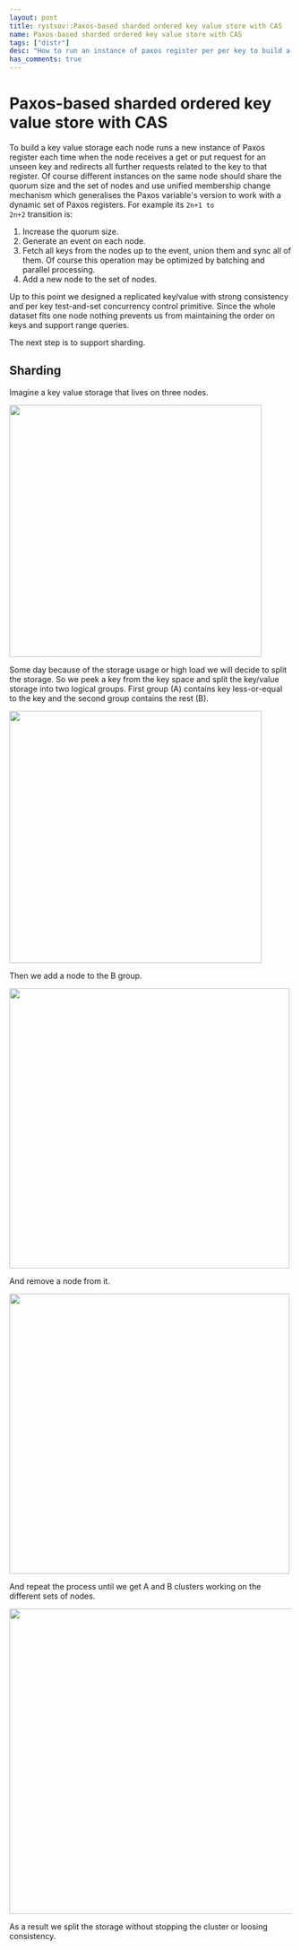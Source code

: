 ```yaml
---
layout: post
title: rystsov::Paxos-based sharded ordered key value store with CAS
name: Paxos-based sharded ordered key value store with CAS
tags: ["distr"]
desc: "How to run an instance of paxos register per per key to build a key value storage and how to shard it on the fly without loosing consistency"
has_comments: true
---
```


<h1>Paxos-based sharded ordered key value store with CAS</h1>

To build a key value storage each node runs a new instance of Paxos register each time when the node receives a get or put request for an unseen key and redirects all further requests related to the key to that register. Of course different instances on the same node should share the quorum size and the set of nodes and use unified membership change mechanism which generalises the Paxos variable's version to work with a dynamic set of Paxos registers. For example its <code>2n+1 to 2n+2</code> transition is:
1. Increase the quorum size.
2. Generate an event on each node.
3. Fetch all keys from the nodes up to the event, union them and sync all of them. Of course this operation may be optimized by batching and parallel processing.
4. Add a new node to the set of nodes.

Up to this point we designed a replicated key/value with strong consistency and per key test-and-set concurrency control primitive. Since the whole dataset fits one node nothing prevents us from maintaining the order on keys and support range queries.

The next step is to support sharding.

<h2>Sharding</h2>

Imagine a key value storage that lives on three nodes.

<img src="{{ site.url }}/images/sharded-paxos-1.png" width="450" class="sharded-paxos-pic"/>

Some day because of the storage usage or high load we will decide to split the storage. So we peek a key from the key space and split the key/value storage into two logical groups. First group (A) contains key less-or-equal to the key and the second group contains the rest (B).

<img src="{{ site.url }}/images/sharded-paxos-2.png" width="450" class="sharded-paxos-pic"/>

Then we add a node to the B group.

<img src="{{ site.url }}/images/sharded-paxos-3.png" width="500" class="sharded-paxos-pic"/>

And remove a node from it.

<img src="{{ site.url }}/images/sharded-paxos-4.png" width="500" class="sharded-paxos-pic"/>

And repeat the process until we get A and B clusters working on the different sets of nodes.

<img src="{{ site.url }}/images/sharded-paxos-5.png" width="545" class="sharded-paxos-pic"/>

As a result we split the storage without stopping the cluster or loosing consistency.
